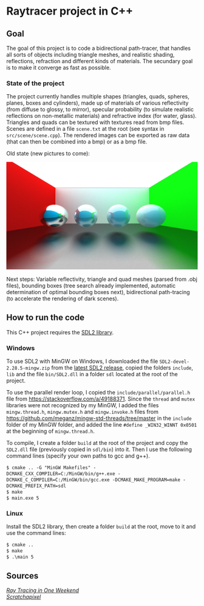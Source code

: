 # Raytracer project in C++

## Goal

The goal of this project is to code a bidirectional path-tracer, that handles all sorts of objects including triangle meshes, and realistic shading, reflections, refraction and different kinds of materials. The secundary goal is to make it converge as fast as possible.

### State of the project

The project currently handles multiple shapes (triangles, quads, spheres, planes, boxes and cylinders), made up of materials of various reflectivity (from diffuse to glossy, to mirror), specular probability (to simulate realistic reflections on non-metallic materials) and refractive index (for water, glass). Triangles and quads can be textured with textures read from bmp files. Scenes are defined in a file ```scene.txt``` at the root (see syntax in ```src/scene/scene.cpp```). The rendered images can be exported as raw data (that can then be combined into a bmp) or as a bmp file.

Old state (new pictures to come):

![Screen](pictures/pathtracer11_1000rpp.jpg)

Next steps:
Variable reflectivity, triangle and quad meshes (parsed from .obj files), bounding boxes (tree search already implemented, automatic determination of optimal bounding boxes next), bidirectional path-tracing (to accelerate the rendering of dark scenes).


## How to run the code

This C++ project requires the [SDL2 library](https://www.libsdl.org/). 

### Windows
To use SDL2 with MinGW on Windows, I downloaded the file ```SDL2-devel-2.28.5-mingw.zip``` from the [latest SDL2 release](https://github.com/libsdl-org/SDL/releases/tag/release-2.28.5), copied the folders ```include```, ```lib``` and the file ```bin/SDL2.dll``` in a folder ```sdl``` located at the root of the project.

To use the parallel render loop, I copied the ```include/parallel/parallel.h``` file from https://stackoverflow.com/a/49188371. Since the ```thread``` and ```mutex``` libraries were not recognized by my MinGW, I added the files ```mingw.thread.h```, ```mingw.mutex.h``` and ```mingw.invoke.h``` files from https://github.com/meganz/mingw-std-threads/tree/master in the ```include``` folder of my MinGW folder, and added the line ```#define _WIN32_WINNT 0x0501``` at the beginning of ```mingw.thread.h```.

To compile, I create a folder ```build``` at the root of the project and copy the ```SDL2.dll``` file (previously copied in ```sdl/bin```) into it. Then I use the following command lines (specify your own paths to gcc and g++). 
```
$ cmake .. -G "MinGW Makefiles" -DCMAKE_CXX_COMPILER=C:/MinGW/bin/g++.exe -DCMAKE_C_COMPILER=C:/MinGW/bin/gcc.exe -DCMAKE_MAKE_PROGRAM=make -DCMAKE_PREFIX_PATH=sdl  
$ make  
$ main.exe 5
```

### Linux
 
Install the SDL2 library, then create a folder ```build``` at the root, move to it and use the command lines:  
``````
$ cmake ..
$ make
$ .\main 5
``````

## Sources

[_Ray Tracing in One Weekend_](https://raytracing.github.io/books/RayTracingInOneWeekend.html)  
[_Scratchapixel_](https://www.scratchapixel.com)